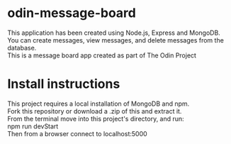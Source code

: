# odin-message-board
This application has been created using Node.js, Express and MongoDB. <br />
You can create messages, view messages, and delete messages from the database. <br />
This is a message board app created as part of The Odin Project <br />

# Install instructions
This project requires a local installation of MongoDB and npm. <br />
Fork this repository or download a .zip of this and extract it. <br />
From the terminal move into this project's directory, and run: <br />
npm run devStart <br />
Then from a browser connect to localhost:5000

